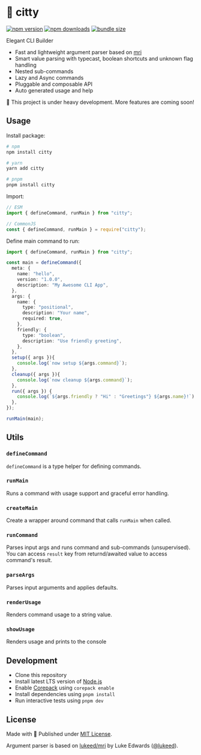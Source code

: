 # 🌆 citty

<!-- automd:badges color=yellow bundlephobia -->

[![npm version](https://img.shields.io/npm/v/citty?color=yellow)](https://npmjs.com/package/citty)
[![npm downloads](https://img.shields.io/npm/dm/citty?color=yellow)](https://npmjs.com/package/citty)
[![bundle size](https://img.shields.io/bundlephobia/minzip/citty?color=yellow)](https://bundlephobia.com/package/citty)

<!-- /automd -->

Elegant CLI Builder

- Fast and lightweight argument parser based on [mri](https://github.com/lukeed/mri)
- Smart value parsing with typecast, boolean shortcuts and unknown flag handling
- Nested sub-commands
- Lazy and Async commands
- Pluggable and composable API
- Auto generated usage and help

🚧 This project is under heavy development. More features are coming soon!

## Usage

Install package:

```sh
# npm
npm install citty

# yarn
yarn add citty

# pnpm
pnpm install citty
```

Import:

```js
// ESM
import { defineCommand, runMain } from "citty";

// CommonJS
const { defineCommand, runMain } = require("citty");
```

Define main command to run:

```ts
import { defineCommand, runMain } from "citty";

const main = defineCommand({
  meta: {
    name: "hello",
    version: "1.0.0",
    description: "My Awesome CLI App",
  },
  args: {
    name: {
      type: "positional",
      description: "Your name",
      required: true,
    },
    friendly: {
      type: "boolean",
      description: "Use friendly greeting",
    },
  },
  setup({ args }){
    console.log(`now setup ${args.command}`);
  },
  cleanup({ args }){
    console.log(`now cleanup ${args.command}`);
  },
  run({ args }) {
    console.log(`${args.friendly ? "Hi" : "Greetings"} ${args.name}!`);
  },
});

runMain(main);
```

## Utils

### `defineCommand`

`defineCommand` is a type helper for defining commands.

### `runMain`

Runs a command with usage support and graceful error handling.

### `createMain`

Create a wrapper around command that calls `runMain` when called.

### `runCommand`

Parses input args and runs command and sub-commands (unsupervised). You can access `result` key from returnd/awaited value to access command's result.

### `parseArgs`

Parses input arguments and applies defaults.

### `renderUsage`

Renders command usage to a string value.

### `showUsage`

Renders usage and prints to the console

## Development

- Clone this repository
- Install latest LTS version of [Node.js](https://nodejs.org/en/)
- Enable [Corepack](https://github.com/nodejs/corepack) using `corepack enable`
- Install dependencies using `pnpm install`
- Run interactive tests using `pnpm dev`

## License

Made with 💛 Published under [MIT License](./LICENSE).

Argument parser is based on [lukeed/mri](https://github.com/lukeed/mri) by Luke Edwards ([@lukeed](https://github.com/lukeed)).
